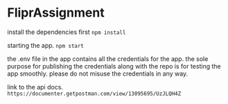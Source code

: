 # FliprAssignment

install the dependencies first
`npm install`

starting the app.
`npm start`

the .env file in the app contains all the credentials for the app.
the sole purpose for publishing the credentials along with the repo is for testing the app smoothly.
please do not misuse the credentials in any way.


link to the api docs.
`https://documenter.getpostman.com/view/13095695/UzJLQH4Z`
